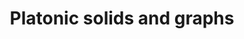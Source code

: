 ---
layout: page
permalink: /files/writings/Platonic_Solids.pdf
title: "Platonic solids and graphs"
categories: graph
nav: true
---